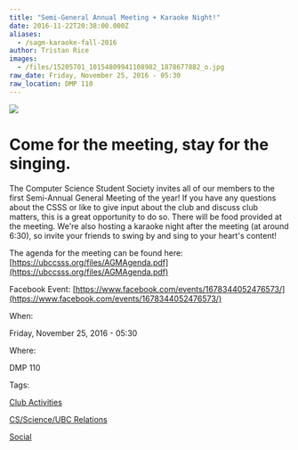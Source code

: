 ```yaml
---
title: "Semi-General Annual Meeting + Karaoke Night!"
date: 2016-11-22T20:38:00.000Z
aliases:
  - /sagm-karaoke-fall-2016
author: Tristan Rice
images:
  - /files/15205701_10154809941108982_1878677882_o.jpg
raw_date: Friday, November 25, 2016 - 05:30
raw_location: DMP 110
---
```


![](/files/15205701_10154809941108982_1878677882_o.jpg)

Come for the meeting, stay for the singing.
===========================================

The Computer Science Student Society invites all of our members to the first Semi-Annual General Meeting of the year! If you have any questions about the CSSS or like to give input about the club and discuss club matters, this is a great opportunity to do so. There will be food provided at the meeting. We're also hosting a karaoke night after the meeting (at around 6:30), so invite your friends to swing by and sing to your heart's content!

The agenda for the meeting can be found here: [https://ubccsss.org/files/AGMAgenda.pdf](https://ubccsss.org/files/AGMAgenda.pdf)

Facebook Event: [https://www.facebook.com/events/1678344052476573/](https://www.facebook.com/events/1678344052476573/)

When: 

Friday, November 25, 2016 - 05:30

Where: 

DMP 110

Tags: 

[Club Activities](/club)

[CS/Science/UBC Relations](/taxonomy/term/1)

[Social](/social)
